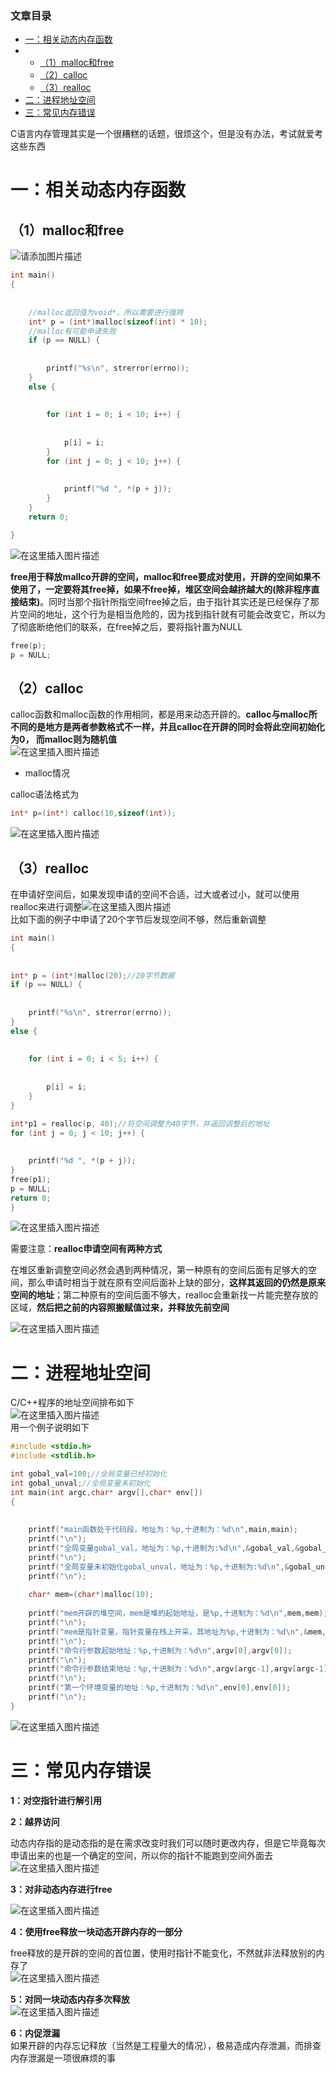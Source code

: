  

### 文章目录

- [一：相关动态内存函数](#_4)
- - [（1）malloc和free](#1mallocfree_5)
  - [（2）calloc](#2calloc_40)
  - [（3）realloc](#3realloc_54)
- [二：进程地址空间](#_91)
- [三：常见内存错误](#_129)

C语言内存管理其实是一个很糟糕的话题，很烦这个，但是没有办法，考试就爱考这些东西

# 一：相关动态内存函数

## （1）malloc和free

![请添加图片描述](https://ziquyun.com/main/csdn/img?url=https%3A%2F%2Fimg-blog.csdnimg.cn%2F719a671e5feb41e7a248e6638828cc37.jpg%3Fx-oss-process%3Dimage%2Fwatermark%2Ctype_ZHJvaWRzYW5zZmFsbGJhY2s%2Cshadow_50%2Ctext_Q1NETiBA5b-r5LmQ5rGf5rmW%2Csize_20%2Ccolor_FFFFFF%2Ct_70%2Cg_se%2Cx_16&rfUrl=https%3A%2F%2Fzhangxing-tech.blog.csdn.net%2Farticle%2Fdetails%2F121002053)

```c
int main()
{
            
            
	//malloc返回值为void*，所以需要进行强转
	int* p = (int*)malloc(sizeof(int) * 10);
	//malloc有可能申请失败
	if (p == NULL) {
            
            
		printf("%s\n", strerror(errno));
	}
	else {
            
            
		for (int i = 0; i < 10; i++) {
            
            
			p[i] = i;
		}
		for (int j = 0; j < 10; j++) {
            
            
			printf("%d ", *(p + j));
		}
	}
	return 0;

}
```

![在这里插入图片描述](https://ziquyun.com/main/csdn/img?url=https%3A%2F%2Fimg-blog.csdnimg.cn%2F7f2b1e55f2fb46e7949477e795e70e30.png%3Fx-oss-process%3Dimage%2Fwatermark%2Ctype_ZHJvaWRzYW5zZmFsbGJhY2s%2Cshadow_50%2Ctext_Q1NETiBA5b-r5LmQ5rGf5rmW%2Csize_20%2Ccolor_FFFFFF%2Ct_70%2Cg_se%2Cx_16&rfUrl=https%3A%2F%2Fzhangxing-tech.blog.csdn.net%2Farticle%2Fdetails%2F121002053)

**free用于释放mallco开辟的空间，malloc和free要成对使用，开辟的空间如果不使用了，一定要将其free掉，如果不free掉，堆区空间会越挤越大的\(除非程序直接结束\)**。同时当那个指针所指空间free掉之后，由于指针其实还是已经保存了那片空间的地址，这个行为是相当危险的，因为找到指针就有可能会改变它，所以为了彻底断绝他们的联系，在free掉之后，要将指针置为NULL

```c
free(p);
p = NULL;
```

## （2）calloc

calloc函数和malloc函数的作用相同，都是用来动态开辟的。**calloc与malloc所不同的是地方是两者参数格式不一样，并且calloc在开辟的同时会将此空间初始化为0， 而malloc则为随机值**  
![在这里插入图片描述](https://ziquyun.com/main/csdn/img?url=https%3A%2F%2Fimg-blog.csdnimg.cn%2F96ebb1c7e15a4a83b3bc0aa7af7eb5bf.png%3Fx-oss-process%3Dimage%2Fwatermark%2Ctype_ZHJvaWRzYW5zZmFsbGJhY2s%2Cshadow_50%2Ctext_Q1NETiBA5b-r5LmQ5rGf5rmW%2Csize_20%2Ccolor_FFFFFF%2Ct_70%2Cg_se%2Cx_16&rfUrl=https%3A%2F%2Fzhangxing-tech.blog.csdn.net%2Farticle%2Fdetails%2F121002053)

- malloc情况

calloc语法格式为

```c
int* p=(int*) calloc(10,sizeof(int));
```

![在这里插入图片描述](https://ziquyun.com/main/csdn/img?url=https%3A%2F%2Fimg-blog.csdnimg.cn%2F6763277e52fd42c184ab453caf511e7c.png%3Fx-oss-process%3Dimage%2Fwatermark%2Ctype_ZHJvaWRzYW5zZmFsbGJhY2s%2Cshadow_50%2Ctext_Q1NETiBA5b-r5LmQ5rGf5rmW%2Csize_20%2Ccolor_FFFFFF%2Ct_70%2Cg_se%2Cx_16&rfUrl=https%3A%2F%2Fzhangxing-tech.blog.csdn.net%2Farticle%2Fdetails%2F121002053)

## （3）realloc

在申请好空间后，如果发现申请的空间不合适，过大或者过小，就可以使用realloc来进行调整![在这里插入图片描述](https://ziquyun.com/main/csdn/img?url=https%3A%2F%2Fimg-blog.csdnimg.cn%2F6a7756d7ff084b28b3a6e4852d0e2301.png%3Fx-oss-process%3Dimage%2Fwatermark%2Ctype_ZHJvaWRzYW5zZmFsbGJhY2s%2Cshadow_50%2Ctext_Q1NETiBA5b-r5LmQ5rGf5rmW%2Csize_20%2Ccolor_FFFFFF%2Ct_70%2Cg_se%2Cx_16&rfUrl=https%3A%2F%2Fzhangxing-tech.blog.csdn.net%2Farticle%2Fdetails%2F121002053)  
比如下面的例子中申请了20个字节后发现空间不够，然后重新调整

```c
int main()
{
            
            
int* p = (int*)malloc(20);//20字节数据
if (p == NULL) {
            
            
	printf("%s\n", strerror(errno));
}
else {
            
            
	for (int i = 0; i < 5; i++) {
            
            
		p[i] = i;
	}
}

int*p1 = realloc(p, 40);//将空间调整为40字节，并返回调整后的地址
for (int j = 0; j < 10; j++) {
            
            
	printf("%d ", *(p + j));
}
free(p1);
p = NULL;
return 0;
}
```

![在这里插入图片描述](https://ziquyun.com/main/csdn/img?url=https%3A%2F%2Fimg-blog.csdnimg.cn%2Fe64a6f2a07c541fcb37c809d490c176d.png%3Fx-oss-process%3Dimage%2Fwatermark%2Ctype_ZHJvaWRzYW5zZmFsbGJhY2s%2Cshadow_50%2Ctext_Q1NETiBA5b-r5LmQ5rGf5rmW%2Csize_20%2Ccolor_FFFFFF%2Ct_70%2Cg_se%2Cx_16&rfUrl=https%3A%2F%2Fzhangxing-tech.blog.csdn.net%2Farticle%2Fdetails%2F121002053)

需要注意：**realloc申请空间有两种方式**

在堆区重新调整空间必然会遇到两种情况，第一种原有的空间后面有足够大的空间，那么申请时相当于就在原有空间后面补上缺的部分，**这样其返回的仍然是原来空间的地址**；第二种原有的空间后面不够大，realloc会重新找一片能完整存放的区域，**然后把之前的内容照搬赋值过来，并释放先前空间**

![在这里插入图片描述](https://ziquyun.com/main/csdn/img?url=https%3A%2F%2Fimg-blog.csdnimg.cn%2Fb6a7944af739498d8508e19876256df2.png%3Fx-oss-process%3Dimage%2Fwatermark%2Ctype_ZHJvaWRzYW5zZmFsbGJhY2s%2Cshadow_50%2Ctext_Q1NETiBA5b-r5LmQ5rGf5rmW%2Csize_20%2Ccolor_FFFFFF%2Ct_70%2Cg_se%2Cx_16&rfUrl=https%3A%2F%2Fzhangxing-tech.blog.csdn.net%2Farticle%2Fdetails%2F121002053)

# 二：进程地址空间

C/C++程序的地址空间排布如下  
![在这里插入图片描述](https://ziquyun.com/main/csdn/img?url=https%3A%2F%2Fimg-blog.csdnimg.cn%2F8e2bbe78ea6342b1bca6ae253cecf40e.png%3Fx-oss-process%3Dimage%2Fwatermark%2Ctype_ZHJvaWRzYW5zZmFsbGJhY2s%2Cshadow_50%2Ctext_Q1NETiBA5oiR5pOm5LqGREo%3D%2Csize_20%2Ccolor_FFFFFF%2Ct_70%2Cg_se%2Cx_16&rfUrl=https%3A%2F%2Fzhangxing-tech.blog.csdn.net%2Farticle%2Fdetails%2F121002053)  
用一个例子说明如下

```c
#include <stdio.h>
#include <stdlib.h>

int gobal_val=100;//全局变量已经初始化
int gobal_unval;//全局变量未初始化
int main(int argc,char* argv[],char* env[])
{
            
            
	printf("main函数处于代码段，地址为：%p,十进制为：%d\n",main,main);
	printf("\n");
	printf("全局变量gobal_val，地址为：%p,十进制为:%d\n",&gobal_val,&gobal_val);
	printf("\n");
	printf("全局变量未初始化gobal_unval，地址为：%p,十进制为:%d\n",&gobal_unval,&gobal_unval);
	printf("\n");
	
	char* mem=(char*)malloc(10);
	
	printf("mem开辟的堆空间，mem是堆的起始地址，是%p,十进制为：%d\n",mem,mem);
	printf("\n");	
	printf("mem是指针变量，指针变量在栈上开采，其地址为%p,十进制为：%d\n",&mem,&mem);
	printf("\n");	
	printf("命令行参数起始地址：%p,十进制为：%d\n",argv[0],argv[0]);
	printf("\n");
	printf("命令行参数结束地址：%p,十进制为：%d\n",argv[argc-1],argv[argc-1]);
	printf("\n");
	printf("第一个环境变量的地址：%p,十进制为：%d\n",env[0],env[0]);
	printf("\n");
}

```

![在这里插入图片描述](https://ziquyun.com/main/csdn/img?url=https%3A%2F%2Fimg-blog.csdnimg.cn%2Fdaee8ede791c4c2395e936b3d719a7c2.png%3Fx-oss-process%3Dimage%2Fwatermark%2Ctype_ZHJvaWRzYW5zZmFsbGJhY2s%2Cshadow_50%2Ctext_Q1NETiBA5oiR5pOm5LqGREo%3D%2Csize_20%2Ccolor_FFFFFF%2Ct_70%2Cg_se%2Cx_16&rfUrl=https%3A%2F%2Fzhangxing-tech.blog.csdn.net%2Farticle%2Fdetails%2F121002053)

# 三：常见内存错误

**1：对空指针进行解引用**

**2：越界访问**

动态内存指的是动态指的是在需求改变时我们可以随时更改内存，但是它毕竟每次申请出来的也是一个确定的空间，所以你的指针不能跑到空间外面去  
![在这里插入图片描述](https://ziquyun.com/main/csdn/img?url=https%3A%2F%2Fimg-blog.csdnimg.cn%2F34f683bbe45148ecaf595c8e0311ddd4.png%3Fx-oss-process%3Dimage%2Fwatermark%2Ctype_ZHJvaWRzYW5zZmFsbGJhY2s%2Cshadow_50%2Ctext_Q1NETiBA5oiR5pOm5LqGREo%3D%2Csize_20%2Ccolor_FFFFFF%2Ct_70%2Cg_se%2Cx_16&rfUrl=https%3A%2F%2Fzhangxing-tech.blog.csdn.net%2Farticle%2Fdetails%2F121002053)

**3：对非动态内存进行free**

![在这里插入图片描述](https://ziquyun.com/main/csdn/img?url=https%3A%2F%2Fimg-blog.csdnimg.cn%2F8ff90125709e4fa5b78cada45ffe1b12.png%3Fx-oss-process%3Dimage%2Fwatermark%2Ctype_ZHJvaWRzYW5zZmFsbGJhY2s%2Cshadow_50%2Ctext_Q1NETiBA5oiR5pOm5LqGREo%3D%2Csize_20%2Ccolor_FFFFFF%2Ct_70%2Cg_se%2Cx_16&rfUrl=https%3A%2F%2Fzhangxing-tech.blog.csdn.net%2Farticle%2Fdetails%2F121002053)

**4：使用free释放一块动态开辟内存的一部分**

free释放的是开辟的空间的首位置，使用时指针不能变化，不然就非法释放别的内存了  
![在这里插入图片描述](https://ziquyun.com/main/csdn/img?url=https%3A%2F%2Fimg-blog.csdnimg.cn%2F52837e18a1f44c98811b363e684403d0.png%3Fx-oss-process%3Dimage%2Fwatermark%2Ctype_ZHJvaWRzYW5zZmFsbGJhY2s%2Cshadow_50%2Ctext_Q1NETiBA5oiR5pOm5LqGREo%3D%2Csize_20%2Ccolor_FFFFFF%2Ct_70%2Cg_se%2Cx_16&rfUrl=https%3A%2F%2Fzhangxing-tech.blog.csdn.net%2Farticle%2Fdetails%2F121002053)

**5：对同一块动态内存多次释放**  
![在这里插入图片描述](https://ziquyun.com/main/csdn/img?url=https%3A%2F%2Fimg-blog.csdnimg.cn%2F0e9796e1cdd34434a4e2492c22bba51e.png%3Fx-oss-process%3Dimage%2Fwatermark%2Ctype_ZHJvaWRzYW5zZmFsbGJhY2s%2Cshadow_50%2Ctext_Q1NETiBA5oiR5pOm5LqGREo%3D%2Csize_20%2Ccolor_FFFFFF%2Ct_70%2Cg_se%2Cx_16&rfUrl=https%3A%2F%2Fzhangxing-tech.blog.csdn.net%2Farticle%2Fdetails%2F121002053)

**6：内促泄漏**  
如果开辟的内存忘记释放（当然是工程量大的情况），极易造成内存泄漏，而排查内存泄漏是一项很麻烦的事